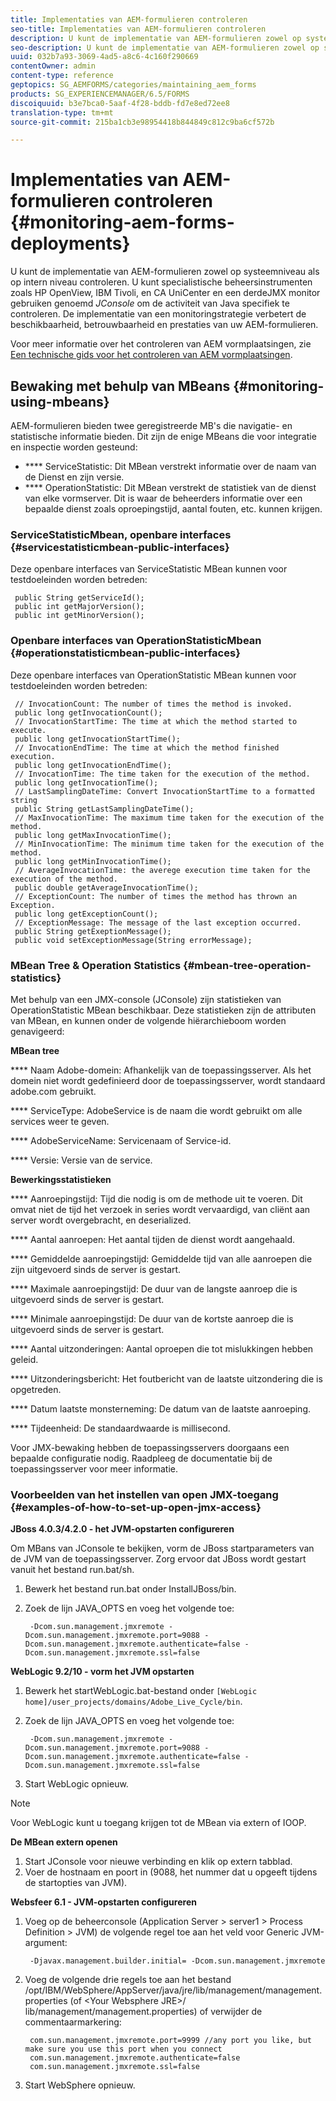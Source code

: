 ```yaml
---
title: Implementaties van AEM-formulieren controleren
seo-title: Implementaties van AEM-formulieren controleren
description: U kunt de implementatie van AEM-formulieren zowel op systeemniveau als op intern niveau controleren. Meer informatie over het controleren van AEM-formulierimplementaties in dit document.
seo-description: U kunt de implementatie van AEM-formulieren zowel op systeemniveau als op intern niveau controleren. Meer informatie over het controleren van AEM-formulierimplementaties in dit document.
uuid: 032b7a93-3069-4ad5-a8c6-4c160f290669
contentOwner: admin
content-type: reference
geptopics: SG_AEMFORMS/categories/maintaining_aem_forms
products: SG_EXPERIENCEMANAGER/6.5/FORMS
discoiquuid: b3e7bca0-5aaf-4f28-bddb-fd7e8ed72ee8
translation-type: tm+mt
source-git-commit: 215ba1cb3e98954418b844849c812c9ba6cf572b

---
```



# Implementaties van AEM-formulieren controleren {#monitoring-aem-forms-deployments}

U kunt de implementatie van AEM-formulieren zowel op systeemniveau als op intern niveau controleren. U kunt specialistische beheersinstrumenten zoals HP OpenView, IBM Tivoli, en CA UniCenter en een derdeJMX monitor gebruiken genoemd *JConsole* om de activiteit van Java specifiek te controleren. De implementatie van een monitoringstrategie verbetert de beschikbaarheid, betrouwbaarheid en prestaties van uw AEM-formulieren.

Voor meer informatie over het controleren van AEM vormplaatsingen, zie [Een technische gids voor het controleren van AEM vormplaatsingen](https://www.adobe.com/devnet/livecycle/pdfs/lc_monitoring_wp_ue.pdf).

## Bewaking met behulp van MBeans {#monitoring-using-mbeans}

AEM-formulieren bieden twee geregistreerde MB&#39;s die navigatie- en statistische informatie bieden. Dit zijn de enige MBeans die voor integratie en inspectie worden gesteund:

* **** ServiceStatistic: Dit MBean verstrekt informatie over de naam van de Dienst en zijn versie.
* **** OperationStatistic: Dit MBean verstrekt de statistiek van de dienst van elke vormserver. Dit is waar de beheerders informatie over een bepaalde dienst zoals oproepingstijd, aantal fouten, etc. kunnen krijgen.

### ServiceStatisticMbean, openbare interfaces {#servicestatisticmbean-public-interfaces}

Deze openbare interfaces van ServiceStatistic MBean kunnen voor testdoeleinden worden betreden:

```as3
 public String getServiceId();
 public int getMajorVersion();
 public int getMinorVersion();
```

### Openbare interfaces van OperationStatisticMbean {#operationstatisticmbean-public-interfaces}

Deze openbare interfaces van OperationStatistic MBean kunnen voor testdoeleinden worden betreden:

```as3
 // InvocationCount: The number of times the method is invoked.
 public long getInvocationCount();
 // InvocationStartTime: The time at which the method started to execute.
 public long getInvocationStartTime();
 // InvocationEndTime: The time at which the method finished execution.
 public long getInvocationEndTime();
 // InvocationTime: The time taken for the execution of the method.
 public long getInvocationTime();
 // LastSamplingDateTime: Convert InvocationStartTime to a formatted string
 public String getLastSamplingDateTime();
 // MaxInvocationTime: The maximum time taken for the execution of the method.
 public long getMaxInvocationTime();
 // MinInvocationTime: The minimum time taken for the execution of the method.
 public long getMinInvocationTime();
 // AverageInvocationTime: the averege execution time taken for the execution of the method.
 public double getAverageInvocationTime();
 // ExceptionCount: The number of times the method has thrown an Exception.
 public long getExceptionCount();
 // ExceptionMessage: The message of the last exception occurred.
 public String getExeptionMessage();
 public void setExceptionMessage(String errorMessage);
```

### MBean Tree &amp; Operation Statistics {#mbean-tree-operation-statistics}

Met behulp van een JMX-console (JConsole) zijn statistieken van OperationStatistic MBean beschikbaar. Deze statistieken zijn de attributen van MBean, en kunnen onder de volgende hiërarchieboom worden genavigeerd:

**MBean tree**

**** Naam Adobe-domein: Afhankelijk van de toepassingsserver. Als het domein niet wordt gedefinieerd door de toepassingsserver, wordt standaard adobe.com gebruikt.

**** ServiceType: AdobeService is de naam die wordt gebruikt om alle services weer te geven.

**** AdobeServiceName: Servicenaam of Service-id.

**** Versie: Versie van de service.

**Bewerkingsstatistieken**

**** Aanroepingstijd: Tijd die nodig is om de methode uit te voeren. Dit omvat niet de tijd het verzoek in series wordt vervaardigd, van cliënt aan server wordt overgebracht, en deserialized.

**** Aantal aanroepen: Het aantal tijden de dienst wordt aangehaald.

**** Gemiddelde aanroepingstijd: Gemiddelde tijd van alle aanroepen die zijn uitgevoerd sinds de server is gestart.

**** Maximale aanroepingstijd: De duur van de langste aanroep die is uitgevoerd sinds de server is gestart.

**** Minimale aanroepingstijd: De duur van de kortste aanroep die is uitgevoerd sinds de server is gestart.

**** Aantal uitzonderingen: Aantal oproepen die tot mislukkingen hebben geleid.

**** Uitzonderingsbericht: Het foutbericht van de laatste uitzondering die is opgetreden.

**** Datum laatste monsterneming: De datum van de laatste aanroeping.

**** Tijdeenheid: De standaardwaarde is millisecond.

Voor JMX-bewaking hebben de toepassingsservers doorgaans een bepaalde configuratie nodig. Raadpleeg de documentatie bij de toepassingsserver voor meer informatie.

### Voorbeelden van het instellen van open JMX-toegang {#examples-of-how-to-set-up-open-jmx-access}

**JBoss 4.0.3/4.2.0 - het JVM-opstarten configureren**

Om MBans van JConsole te bekijken, vorm de JBoss startparameters van de JVM van de toepassingsserver. Zorg ervoor dat JBoss wordt gestart vanuit het bestand run.bat/sh.

1. Bewerk het bestand run.bat onder InstallJBoss/bin.
1. Zoek de lijn JAVA_OPTS en voeg het volgende toe:

   ```as3
    -Dcom.sun.management.jmxremote -Dcom.sun.management.jmxremote.port=9088 -Dcom.sun.management.jmxremote.authenticate=false -Dcom.sun.management.jmxremote.ssl=false
   ```

**WebLogic 9.2/10 - vorm het JVM opstarten**

1. Bewerk het startWebLogic.bat-bestand onder `[WebLogic home]/user_projects/domains/Adobe_Live_Cycle/bin`.
1. Zoek de lijn JAVA_OPTS en voeg het volgende toe:

   ```as3
    -Dcom.sun.management.jmxremote -Dcom.sun.management.jmxremote.port=9088 -Dcom.sun.management.jmxremote.authenticate=false -Dcom.sun.management.jmxremote.ssl=false
   ```

1. Start WebLogic opnieuw.

>[!NOTE]
>
>Voor WebLogic kunt u toegang krijgen tot de MBean via extern of IOOP.

**De MBean extern openen**

1. Start JConsole voor nieuwe verbinding en klik op extern tabblad.
1. Voer de hostnaam en poort in (9088, het nummer dat u opgeeft tijdens de startopties van JVM).

**Websfeer 6.1 - JVM-opstarten configureren**

1. Voeg op de beheerconsole (Application Server > server1 > Process Definition > JVM) de volgende regel toe aan het veld voor Generic JVM-argument:

   ```as3
    -Djavax.management.builder.initial= -Dcom.sun.management.jmxremote
   ```

1. Voeg de volgende drie regels toe aan het bestand /opt/IBM/WebSphere/AppServer/java/jre/lib/management/management.properties (of &lt;Your Websphere JRE>/ lib/management/management.properties) of verwijder de commentaarmarkering:

   ```as3
    com.sun.management.jmxremote.port=9999 //any port you like, but make sure you use this port when you connect
    com.sun.management.jmxremote.authenticate=false
    com.sun.management.jmxremote.ssl=false
   ```

1. Start WebSphere opnieuw.


